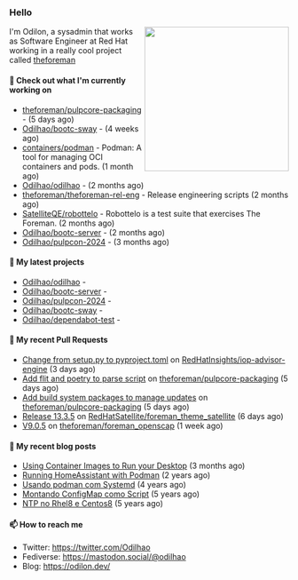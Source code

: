 ### Hello

<img align="right" src="https://avatars.githubusercontent.com/odilhao" width="260">

I'm Odilon, a sysadmin that works as Software Engineer at Red Hat working in a really cool project called [theforeman](https://theforeman.org/)

#### 👷 Check out what I'm currently working on

- [theforeman/pulpcore-packaging](https://github.com/theforeman/pulpcore-packaging) -  (5 days ago)
- [Odilhao/bootc-sway](https://github.com/Odilhao/bootc-sway) -  (4 weeks ago)
- [containers/podman](https://github.com/containers/podman) - Podman: A tool for managing OCI containers and pods. (1 month ago)
- [Odilhao/odilhao](https://github.com/Odilhao/odilhao) -  (2 months ago)
- [theforeman/theforeman-rel-eng](https://github.com/theforeman/theforeman-rel-eng) - Release engineering scripts (2 months ago)
- [SatelliteQE/robottelo](https://github.com/SatelliteQE/robottelo) - Robottelo is a test suite that exercises The Foreman. (2 months ago)
- [Odilhao/bootc-server](https://github.com/Odilhao/bootc-server) -  (2 months ago)
- [Odilhao/pulpcon-2024](https://github.com/Odilhao/pulpcon-2024) -  (3 months ago)

#### 🌱 My latest projects

- [Odilhao/odilhao](https://github.com/Odilhao/odilhao) - 
- [Odilhao/bootc-server](https://github.com/Odilhao/bootc-server) - 
- [Odilhao/pulpcon-2024](https://github.com/Odilhao/pulpcon-2024) - 
- [Odilhao/bootc-sway](https://github.com/Odilhao/bootc-sway) - 
- [Odilhao/dependabot-test](https://github.com/Odilhao/dependabot-test) - 

#### 🔨 My recent Pull Requests

- [Change from setup.py to pyproject.toml](https://github.com/RedHatInsights/iop-advisor-engine/pull/7) on [RedHatInsights/iop-advisor-engine](https://github.com/RedHatInsights/iop-advisor-engine) (3 days ago)
- [Add flit and poetry to parse script](https://github.com/theforeman/pulpcore-packaging/pull/1617) on [theforeman/pulpcore-packaging](https://github.com/theforeman/pulpcore-packaging) (5 days ago)
- [Add build system packages to manage updates](https://github.com/theforeman/pulpcore-packaging/pull/1591) on [theforeman/pulpcore-packaging](https://github.com/theforeman/pulpcore-packaging) (5 days ago)
- [Release 13.3.5](https://github.com/RedHatSatellite/foreman_theme_satellite/pull/132) on [RedHatSatellite/foreman_theme_satellite](https://github.com/RedHatSatellite/foreman_theme_satellite) (6 days ago)
- [V9.0.5](https://github.com/theforeman/foreman_openscap/pull/591) on [theforeman/foreman_openscap](https://github.com/theforeman/foreman_openscap) (1 week ago)

#### 📜 My recent blog posts

- [Using Container Images to Run your Desktop](https://odilon.dev/2024/10/29/building-a-desktop-with-bootc/) (3 months ago)
- [Running HomeAssistant with Podman](https://odilon.dev/2022/12/20/homeassistant-with-podman/) (2 years ago)
- [Usando podman com Systemd](https://odilon.dev/2020/06/30/usando-podman-com-systemd/) (4 years ago)
- [Montando ConfigMap como Script](https://odilon.dev/2020/03/08/montando-configmap-como-script/) (5 years ago)
- [NTP no Rhel8 e Centos8](https://odilon.dev/2019/09/17/2019-09-17-ntp-rhel8-centos8/) (5 years ago)


#### 📫 How to reach me

- Twitter: https://twitter.com/Odilhao
- Fediverse: https://mastodon.social/@odilhao
- Blog: https://odilon.dev/
